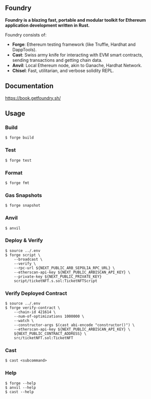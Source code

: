## Foundry

**Foundry is a blazing fast, portable and modular toolkit for Ethereum application development written in Rust.**

Foundry consists of:

- **Forge**: Ethereum testing framework (like Truffle, Hardhat and DappTools).
- **Cast**: Swiss army knife for interacting with EVM smart contracts, sending transactions and getting chain data.
- **Anvil**: Local Ethereum node, akin to Ganache, Hardhat Network.
- **Chisel**: Fast, utilitarian, and verbose solidity REPL.

## Documentation

https://book.getfoundry.sh/

## Usage

### Build

```shell
$ forge build
```

### Test

```shell
$ forge test
```

### Format

```shell
$ forge fmt
```

### Gas Snapshots

```shell
$ forge snapshot
```

### Anvil

```shell
$ anvil
```

### Deploy & Verify

```shell
$ source ../.env
$ forge script \
    --broadcast \
    --verify \
    --rpc-url ${NEXT_PUBLIC_ARB_SEPOLIA_RPC_URL} \
    --etherscan-api-key ${NEXT_PUBLIC_ARBISCAN_API_KEY} \
    --private-key ${NEXT_PUBLIC_PRIVATE_KEY}
    script/ticketNFT.s.sol:TicketNFTScript
```

### Verify Deployed Contract

```shell
$ source ../.env
$ forge verify-contract \
    --chain-id 421614 \
    --num-of-optimizations 1000000 \
    --watch \
    --constructor-args $(cast abi-encode "constructor()") \
    --etherscan-api-key ${NEXT_PUBLIC_ARBISCAN_API_KEY} \
    ${NEXT_PUBLIC_CONTRACT_ADDRESS} \
    src/ticketNFT.sol:TicketNFT
```

### Cast

```shell
$ cast <subcommand>
```

### Help

```shell
$ forge --help
$ anvil --help
$ cast --help
```
